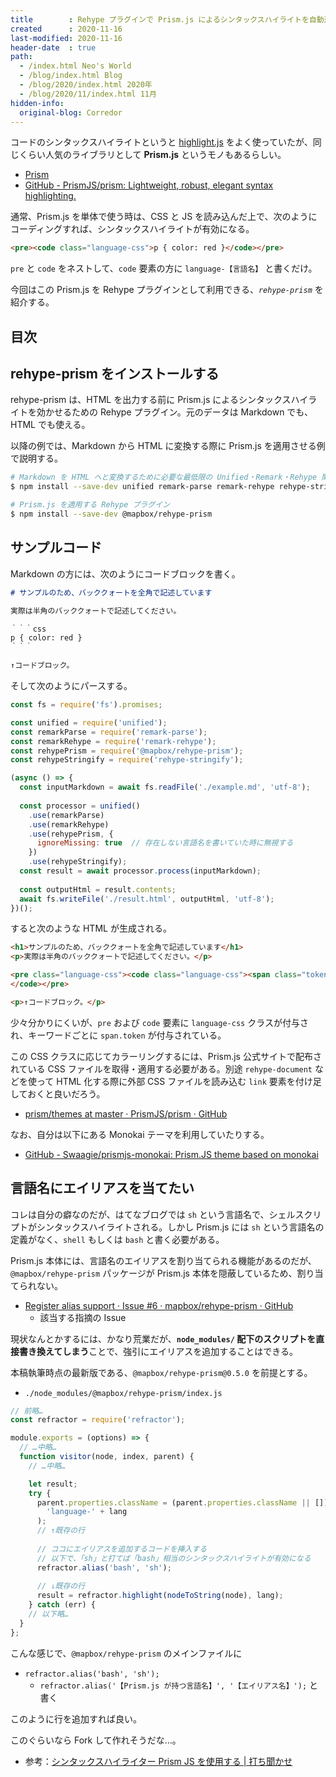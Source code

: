 ```yaml
---
title        : Rehype プラグインで Prism.js によるシンタックスハイライトを自動適用する
created      : 2020-11-16
last-modified: 2020-11-16
header-date  : true
path:
  - /index.html Neo's World
  - /blog/index.html Blog
  - /blog/2020/index.html 2020年
  - /blog/2020/11/index.html 11月
hidden-info:
  original-blog: Corredor
---
```


コードのシンタックスハイライトというと [highlight.js](https://highlightjs.org/) をよく使っていたが、同じくらい人気のライブラリとして **Prism.js** というモノもあるらしい。

- [Prism](https://prismjs.com/)
- [GitHub - PrismJS/prism: Lightweight, robust, elegant syntax highlighting.](https://github.com/PrismJS/prism)

通常、Prism.js を単体で使う時は、CSS と JS を読み込んだ上で、次のようにコーディングすれば、シンタックスハイライトが有効になる。

```html
<pre><code class="language-css">p { color: red }</code></pre>
```

`pre` と `code` をネストして、`code` 要素の方に `language-【言語名】` と書くだけ。

今回はこの Prism.js を Rehype プラグインとして利用できる、*`rehype-prism`* を紹介する。

## 目次

## rehype-prism をインストールする

rehype-prism は、HTML を出力する前に Prism.js によるシンタックスハイライトを効かせるための Rehype プラグイン。元のデータは Markdown でも、HTML でも使える。

以降の例では、Markdown から HTML に変換する際に Prism.js を適用させる例で説明する。

```bash
# Markdown を HTML へと変換するために必要な最低限の Unified・Remark・Rehype 関連パッケージ
$ npm install --save-dev unified remark-parse remark-rehype rehype-stringify

# Prism.js を適用する Rehype プラグイン
$ npm install --save-dev @mapbox/rehype-prism
```

## サンプルコード

Markdown の方には、次のようにコードブロックを書く。

```markdown
# サンプルのため、バッククォートを全角で記述しています

実際は半角のバッククォートで記述してください。

｀｀｀css
p { color: red }
｀｀｀

↑コードブロック。
```

そして次のようにパースする。

```javascript
const fs = require('fs').promises;

const unified = require('unified');
const remarkParse = require('remark-parse');
const remarkRehype = require('remark-rehype');
const rehypePrism = require('@mapbox/rehype-prism');
const rehypeStringify = require('rehype-stringify');

(async () => {
  const inputMarkdown = await fs.readFile('./example.md', 'utf-8');
  
  const processor = unified()
    .use(remarkParse)
    .use(remarkRehype)
    .use(rehypePrism, {
      ignoreMissing: true  // 存在しない言語名を書いていた時に無視する
    })
    .use(rehypeStringify);
  const result = await processor.process(inputMarkdown);
  
  const outputHtml = result.contents;
  await fs.writeFile('./result.html', outputHtml, 'utf-8');
})();
```

すると次のような HTML が生成される。

```html
<h1>サンプルのため、バッククォートを全角で記述しています</h1>
<p>実際は半角のバッククォートで記述してください。</p>

<pre class="language-css"><code class="language-css"><span class="token selector">p</span> <span class="token punctuation">{</span> <span class="token property">color</span><span class="token punctuation">:</span> <span class="token color">red</span> <span class="token punctuation">}</span>
</code></pre>

<p>↑コードブロック。</p>
```

少々分かりにくいが、`pre` および `code` 要素に `language-css` クラスが付与され、キーワードごとに `span.token` が付与されている。

この CSS クラスに応じてカラーリングするには、Prism.js 公式サイトで配布されている CSS ファイルを取得・適用する必要がある。別途 `rehype-document` などを使って HTML 化する際に外部 CSS ファイルを読み込む `link` 要素を付け足しておくと良いだろう。

- [prism/themes at master · PrismJS/prism · GitHub](https://github.com/PrismJS/prism/tree/master/themes)

なお、自分は以下にある Monokai テーマを利用していたりする。

- [GitHub - Swaagie/prismjs-monokai: Prism.JS theme based on monokai](https://github.com/Swaagie/prismjs-monokai)

## 言語名にエイリアスを当てたい

コレは自分の癖なのだが、はてなブログでは `sh` という言語名で、シェルスクリプトがシンタックスハイライトされる。しかし Prism.js には `sh` という言語名の定義がなく、`shell` もしくは `bash` と書く必要がある。

Prism.js 本体には、言語名のエイリアスを割り当てられる機能があるのだが、`@mapbox/rehype-prism` パッケージが Prism.js 本体を隠蔽しているため、割り当てられない。

- [Register alias support · Issue #6 · mapbox/rehype-prism · GitHub](https://github.com/mapbox/rehype-prism/issues/6)
  - 該当する指摘の Issue

現状なんとかするには、かなり荒業だが、**`node_modules/` 配下のスクリプトを直接書き換えてしまう**ことで、強引にエイリアスを追加することはできる。

本稿執筆時点の最新版である、`@mapbox/rehype-prism@0.5.0` を前提とする。

- `./node_modules/@mapbox/rehype-prism/index.js`

```javascript
// 前略…
const refractor = require('refractor');

module.exports = (options) => {
  // …中略…
  function visitor(node, index, parent) {
    // …中略…

    let result;
    try {
      parent.properties.className = (parent.properties.className || []).concat(
        'language-' + lang
      );
      // ↑既存の行
      
      // ココにエイリアスを追加するコードを挿入する
      // 以下で、「sh」と打てば「bash」相当のシンタックスハイライトが有効になる
      refractor.alias('bash', 'sh');
      
      // ↓既存の行
      result = refractor.highlight(nodeToString(node), lang);
    } catch (err) {
    // 以下略…
  }
};
```

こんな感じで、`@mapbox/rehype-prism` のメインファイルに

- `refractor.alias('bash', 'sh');`
  - `refractor.alias('【Prism.js が持つ言語名】', '【エイリアス名】');` と書く

このように行を追加すれば良い。

このぐらいなら Fork して作れそうだな…。

- 参考：[シンタックスハイライター Prism JS を使用する | 打ち聞かせ](https://kazunori-toybox.com/blog/js/prism-js/)
